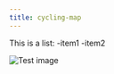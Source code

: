 ```yaml
---
title: cycling-map
---
```


This is a list:
-item1
-item2

![Test image](https://cvws.icloud-content.com/S/ASnnSkIxJrQcDTqziyfQT9DS3rpu/IMG_5969.JPG?o=AkS2xwalUNNifbNUl_dQF4rWS18jet5LGETk5oQV_rPb&v=1&z=https%3A%2F%2Fp40-content.icloud.com%3A443&x=1&a=CAogoYCjN14QU-0WRKgZ3m3lpuqM_jaIVvHWjKY7nlnd6e0SZxDlvuXDhzIY5dX4yIcyIgEAUgTS3rpuaiYsD0SqHeGonWlK7rc5veIwOISrFG8qtkCGIfEw6LE0xkM16fxrQ3Im9aXT7YfGVaS89ZoQ-Ce_7CrJvexvOrIwB1iZ0P_ea-DanRnrUKg&e=1720018938&r=b0397b5f-9634-4046-8c78-04dc83ddafe4-1&s=W1zZSMk3fQ_1xNMaRhj8UM6KLMU)
